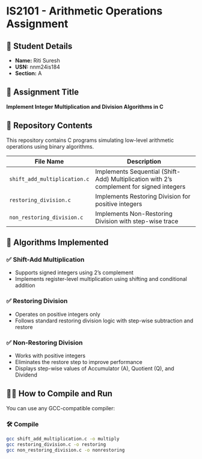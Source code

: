 # IS2101 - Arithmetic Operations Assignment

## 👤 Student Details
- **Name:** Riti Suresh  
- **USN:** nnm24is184  
- **Section:** A  

## 📌 Assignment Title
**Implement Integer Multiplication and Division Algorithms in C**

## 📂 Repository Contents
This repository contains C programs simulating low-level arithmetic operations using binary algorithms.

| File Name                 | Description                                      |
|--------------------------|--------------------------------------------------|
| `shift_add_multiplication.c`  | Implements Sequential (Shift-Add) Multiplication with 2’s complement for signed integers |
| `restoring_division.c`        | Implements Restoring Division for positive integers |
| `non_restoring_division.c`    | Implements Non-Restoring Division with step-wise trace |

## 🧮 Algorithms Implemented

### ✅ Shift-Add Multiplication
- Supports signed integers using 2’s complement
- Implements register-level multiplication using shifting and conditional addition

### ✅ Restoring Division
- Operates on positive integers only
- Follows standard restoring division logic with step-wise subtraction and restore

### ✅ Non-Restoring Division
- Works with positive integers
- Eliminates the restore step to improve performance
- Displays step-wise values of Accumulator (A), Quotient (Q), and Dividend

## 🧑‍💻 How to Compile and Run

You can use any GCC-compatible compiler:

### 🛠️ Compile
```bash
gcc shift_add_multiplication.c -o multiply
gcc restoring_division.c -o restoring
gcc non_restoring_division.c -o nonrestoring
